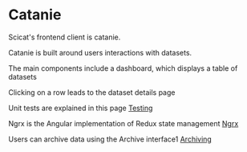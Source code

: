 # Catanie


Scicat's frontend client is catanie.


Catanie is built around users interactions with datasets.

The main components include a dashboard, which displays a table of datasets

Clicking on a row leads to the dataset details page


Unit tests are explained in this page
[Testing](Testing)

Ngrx is the Angular implementation of Redux state management
[Ngrx](Ngrx)

Users can archive data  using the Archive interface1
[Archiving](Archiving)
